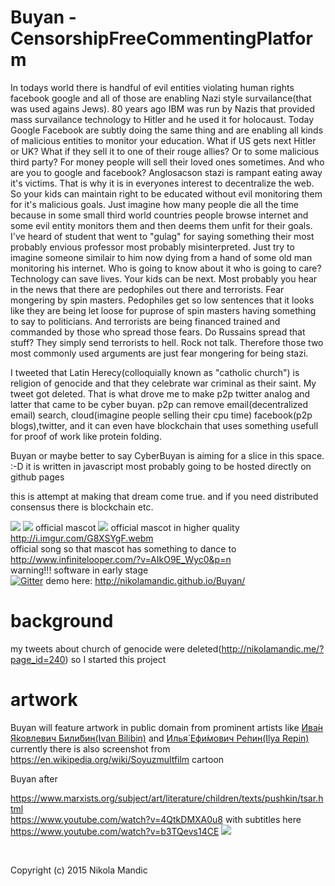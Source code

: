 # Buyan - CensorshipFreeCommentingPlatform
In todays world there is handful of evil entities violating human rights
facebook google and all of those are enabling Nazi style survailance(that was used agains Jews).
80 years ago IBM was run by Nazis that provided mass survailance technology to Hitler and he used 
it for holocaust. Today Google Facebook are subtly doing the same thing and are enabling
all kinds of malicious entities to monitor your education.
What if US gets next Hitler or UK? What if they sell it to one of their rouge allies?
Or to some malicious third party? For money people will sell their loved ones sometimes.
And who are you to google and facebook? Anglosacson stazi is rampant eating away it's victims.
That is why it is in everyones interest to decentralize the web. So your kids can maintain
right to be educated without evil monitoring them for it's malicious goals.
Just imagine how many people die all the time because in some small third world countries
people browse internet and some evil entity monitors them and then deems them unfit for their
goals. I've heard of student that went to "gulag" for saying something their most probably envious professor 
most probably
misinterpreted. Just try to imagine someone similair to him now dying from a hand of some old man 
monitoring his internet. Who is going to know about it who is going to care?
Technology can save lives. Your kids can be next.
Most probably you hear in the news that there are pedophiles out there and terrorists.
Fear mongering by spin masters. Pedophiles get so low sentences that it looks like they
are being let loose for puprose of spin masters having something to say to politicians.
And terrorists are being financed trained and commanded by those who spread those fears.
Do Russains spread that stuff? They simply send terrorists to hell. Rock not talk.
Therefore those two most commonly used arguments are just fear mongering for being stazi.

I tweeted that Latin Herecy(colloquially known as "catholic church") is religion of genocide
and that they celebrate war criminal as their saint. My tweet got deleted.
That is what drove me to make p2p twitter analog and latter that came to be cyber buyan.
p2p can remove email(decentralized email) search, cloud(imagine people selling their cpu time)
facebook(p2p blogs),twitter, and it can even have blockchain that uses something usefull for
proof of work like protein folding.

Buyan or maybe better to say CyberBuyan is aiming for a slice in this space. :-D
it is written in javascript
most probably going to be hosted directly on github pages

this is attempt at making that dream come true.
and if you need distributed consensus there is blockchain etc.

![](https://github.com/NikolaMandic/brandNameFrontendPrototype/blob/master/media/gr7dex10.gif)
![](https://github.com/NikolaMandic/Buyan/blob/master/media/a8d3d362bb2a50296a5d813f3c686e50.gif)
official mascot
![](https://github.com/NikolaMandic/brandNameFrontendPrototype/blob/master/media/250px-Ivan_Bilibin_126.gif)
official mascot in higher quality              
http://i.imgur.com/G8XSYgF.webm              
official song so that mascot has something to dance to          
http://www.infinitelooper.com/?v=AIkO9E_Wyc0&p=n            
warning!!! software in early stage                
[![Gitter](https://badges.gitter.im/Join%20Chat.svg)](https://gitter.im/NikolaMandic/Buyan?utm_source=badge&utm_medium=badge&utm_campaign=pr-badge)               demo here: http://nikolamandic.github.io/Buyan/        
            
# background
my tweets about church of genocide were deleted(http://nikolamandic.me/?page_id=240) 
so I started this project



artwork
==========
Buyan will feature artwork in public domain from prominent artists like <a href="https://en.wikipedia.org/wiki/Ivan_Bilibin">Ива́н Я́ковлевич Били́бин(Ivan Bilibin)</a> and <a href="https://en.wikipedia.org/wiki/Ilya_Repin">Илья́ Ефи́мович Ре́пин(Ilya Repin)</a>
currently there is also screenshot from https://en.wikipedia.org/wiki/Soyuzmultfilm cartoon
<br/>

Buyan after
          
https://www.marxists.org/subject/art/literature/children/texts/pushkin/tsar.html          
https://www.youtube.com/watch?v=4QtkDMXA0u8
with subtitles here https://www.youtube.com/watch?v=b3TQevs14CE
![](https://github.com/NikolaMandic/brandNameFrontendPrototype/blob/master/media/Ivanbilibin.jpg)

<br/>

Copyright (c) 2015 Nikola Mandic

